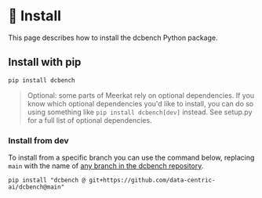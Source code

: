🚀 Install
============================

This page describes how to install the dcbench Python package.
 
## Install with pip 
```bash
pip install dcbench
```
> Optional: some parts of Meerkat rely on optional dependencies. If you know which optional dependencies you'd like to install, you can do so using something like `pip install dcbench[dev]` instead. See setup.py for a full list of optional dependencies.

### Install from dev
To install from a specific branch you can use the command below, replacing `main` with the name of [any branch in the dcbench repository](https://github.com/data-centric-ai/dcbench/branches).
```
pip install "dcbench @ git+https://github.com/data-centric-ai/dcbench@main"
```
 
